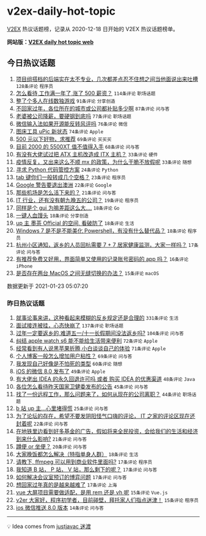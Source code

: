 # v2ex-daily-hot-topic

[V2EX](https://www.v2ex.com/) 热议话题榜，记录从 2020-12-18 日开始的 V2EX 热议话题榜单。

**网站版：[V2EX daily hot topic web](https://realleonardo.github.io/v2ex-daily-hot-topic-web/)**

## 今日热议话题

<!-- TODAY BEGIN -->

1. [项目组搭档的后端实在太不专业，几次都差点忍不住想之间当他面说出来吐槽](https://www.v2ex.com/t/747316) `128条评论` `程序员`
1. [怎么看待,工作满一年了,涨了 500 薪资？](https://www.v2ex.com/t/747298) `114条评论` `职场话题`
1. [整了个多人在线数独游戏](https://www.v2ex.com/t/747319) `91条评论` `分享创造`
1. [不回家过年，各位所在的城市或公司都补贴多少啊](https://www.v2ex.com/t/747246) `87条评论` `问与答`
1. [老婆被公司降薪，要硬钢到底吗](https://www.v2ex.com/t/747336) `77条评论` `职场话题`
1. [微信输入法如果开源能反转风评吗](https://www.v2ex.com/t/747327) `76条评论` `微信`
1. [图床工具 uPic 新状态](https://www.v2ex.com/t/747245) `74条评论` `Apple`
1. [500 元以下好物，求推荐](https://www.v2ex.com/t/747270) `69条评论` `买买买`
1. [目前 2000 的 5500XT 值不值得入手](https://www.v2ex.com/t/747379) `68条评论` `问与答`
1. [有没有大佬试过把 ATX 主机改造成 ITX 主机？](https://www.v2ex.com/t/747451) `33条评论` `硬件`
1. [疫情反复，又出来这么不顺 mx 的政策，为什么干脆不放假呢](https://www.v2ex.com/t/747254) `33条评论` `随想`
1. [寻求 Python 代码管控方案](https://www.v2ex.com/t/747430) `24条评论` `Python`
1. [tab 键你们一般转成几个空格？](https://www.v2ex.com/t/747545) `23条评论` `程序员`
1. [Google 警告要退出澳洲](https://www.v2ex.com/t/747521) `22条评论` `Google`
1. [那些机场是怎么活下来的？](https://www.v2ex.com/t/747276) `21条评论` `问与答`
1. [IT 行业，还有没有朝九晚五的公司？](https://www.v2ex.com/t/747498) `19条评论` `程序员`
1. [同样是个 gui 为嘛差距这么大....](https://www.v2ex.com/t/747504) `18条评论` `Go`
1. [一键人血馒头](https://www.v2ex.com/t/747495) `18条评论` `分享创造`
1. [up 主 墨茶 Official 的空间, 看破防了](https://www.v2ex.com/t/747459) `18条评论` `生活`
1. [Windows 7 是不是不能美化 Powershell，有没有什么替代品？](https://www.v2ex.com/t/747291) `18条评论` `程序员`
1. [杭州小区通知，返乡的人员回杭需要 7 + 7 居家健康监测，大家一样吗？](https://www.v2ex.com/t/747324) `17条评论` `问与答`
1. [有推荐免费又好用，界面简单又使用的记录账号密码的 app 吗？](https://www.v2ex.com/t/747373) `16条评论` `iPhone`
1. [是否存在两台 MacOS 之间无缝切换的办法？](https://www.v2ex.com/t/747559) `15条评论` `macOS`

数据更新于 2021-01-23 05:07:20

<!-- TODAY END -->

### 昨日热议话题

<!-- YESTERDAY BEGIN -->

1. [就事论事来讲，这种看起来模糊的反乡规定还是合理的](https://www.v2ex.com/t/746939) `331条评论` `生活`
1. [面试接连被挂，心态快崩了](https://www.v2ex.com/t/746898) `137条评论` `职场话题`
1. [过年一定要返乡的,难道五一/十一长假期间没法返乡吗?](https://www.v2ex.com/t/747059) `104条评论` `问与答`
1. [纠结 apple watch s6 能不能给生活带来便利](https://www.v2ex.com/t/746977) `72条评论` `Apple`
1. [经常看到有人说黑苹果折腾,小白谈谈自己的体验](https://www.v2ex.com/t/746913) `71条评论` `Apple`
1. [个人博客一般怎么增加用户粘性？](https://www.v2ex.com/t/746884) `69条评论` `问与答`
1. [我发现自己好像是不怕死的类型](https://www.v2ex.com/t/747083) `60条评论` `随想`
1. [iOS 的微信 8.0 发布了](https://www.v2ex.com/t/747150) `49条评论` `Apple`
1. [有大佬出 IDEA 的永久回退许可吗 或者 购买 IDEA 的优惠渠道](https://www.v2ex.com/t/747060) `48条评论` `Java`
1. [各位怎么看待昨天国家卫健委发布的公告](https://www.v2ex.com/t/746893) `45条评论` `问与答`
1. [找了一份远程工作，那么问题来了，如何从现在的公司离职？](https://www.v2ex.com/t/746909) `44条评论` `职场话题`
1. [b 站 up 主...心里堵得慌](https://www.v2ex.com/t/747217) `25条评论` `问与答`
1. [为了论坛的存在，希望不要发阴阳怪气口嗨的评论， IT 之家的评论区现在还封着呢](https://www.v2ex.com/t/747002) `22条评论` `问与答`
1. [在地铁里边看到好多基金的广告，假如将来全民投资，会给我们的生活和经济到来什么影响?](https://www.v2ex.com/t/746907) `21条评论` `问与答`
1. [蹲便 or 坐便？](https://www.v2ex.com/t/746968) `20条评论` `问与答`
1. [大家晚饭都怎么解决（特指单身人群）](https://www.v2ex.com/t/747115) `18条评论` `生活`
1. [请教下, ffmpeg 可以用到商业软件里面吗?](https://www.v2ex.com/t/747177) `17条评论` `程序员`
1. [我知道 B 站， P 站， V 站，那么剩下的呢？](https://www.v2ex.com/t/747050) `17条评论` `问与答`
1. [如何解决会议室预订的博弈问题](https://www.v2ex.com/t/747049) `17条评论` `问与答`
1. [想回家过年真的是越来越难了](https://www.v2ex.com/t/747025) `17条评论` `上海`
1. [vue 大屏项目需要做适配，是用 rem 还是 vh 呢](https://www.v2ex.com/t/747105) `15条评论` `Vue.js`
1. [v2er 大家好，程序初学者，目前碰壁，拜托家人们指点迷津！](https://www.v2ex.com/t/747073) `15条评论` `程序员`
1. [ios 微信推送 8.0 版本](https://www.v2ex.com/t/747161) `14条评论` `问与答`

<!-- YESTERDAY END -->

---

💡 Idea comes from [justjavac 迷渡](https://github.com/justjavac/)
